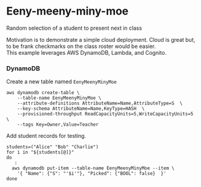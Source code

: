 # Eeny-meeny-miny-moe
Random selection of a student to present next in class  

Motivation is to demonstrate a simple cloud deployment. Cloud is great but, to be frank checkmarks on the class roster would be easier.  
This example leverages AWS DynamoDB, Lambda, and Cognito.

### DynamoDB
Create a new table named `EenyMeenyMinyMoe`
```
aws dynamodb create-table \
    --table-name EenyMeenyMinyMoe \
    --attribute-definitions AttributeName=Name,AttributeType=S  \
    --key-schema AttributeName=Name,KeyType=HASH  \
    --provisioned-throughput ReadCapacityUnits=5,WriteCapacityUnits=5 \
    --tags Key=Owner,Value=Teacher
```
    
Add student records for testing.  
```
students=("Alice" "Bob" "Charlie")
for i in "${students[@]}"
do
   : 
  aws dynamodb put-item --table-name EenyMeenyMinyMoe --item \
    '{ "Name": {"S": "'$i'"}, "Picked": {"BOOL": false}  }' 
done
```

